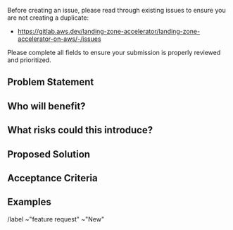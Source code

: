 Before creating an issue, please read through existing issues to ensure you are not creating a duplicate:

* https://gitlab.aws.dev/landing-zone-accelerator/landing-zone-accelerator-on-aws/-/issues

Please complete all fields to ensure your submission is properly reviewed and prioritized.

## Problem Statement
<!-- What is the issue being faced and needs addressing? !-->

## Who will benefit?
<!-- Will this fix a problem that only one user has, or will it benefit a lot of people !-->

## What risks could this introduce?
<!-- 
    Examples:
        - May result in more data being shared
        - Breaks backwards compatibility 
        - Greater risk of user misconfigurations
!-->

## Proposed Solution
<!-- What steps would you take to solve the problem? !-->

## Acceptance Criteria
<!-- Please describe through the Given/When/Then (GWT) sequence:

    - Given some precondition
    - When I do some action
    - Then I expect some result
 !-->

## Examples
<!-- Are there any examples of this which exist in other solutions? !-->

/label ~"feature request" ~"New"
